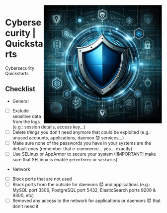 <img src="assets/cybersecurity.webp" alt="Cybersecurity" style="width: 380px;" align="right">

# Cybersecurity | Quickstarts
Cybersecurity Quickstarts

## Checklist
- General
- [ ] Exclude sensitive data from the logs (e.g.: session details, access key...)
- [ ] Delete *things* you don't need anymore that could be exploited (e.g.: unused accounts, applications, daemon 😈 services...)
- [ ] Make sure none of the passwords you have in your systems are the default ones (remember that e-commerce... yes... exactly)
- [ ] Use SELinux or AppArmor to secure your system (!IMPORTANT! make sure that SELinux is enable `getenforce` or `sestatus`)
- Network
- [ ] Block ports that are not used
- [ ] Block ports from the outside for daemons 😈 and applications (e.g.: MySQL port 3306, PostgreSQL port 5432, ElasticSearch ports 9200 & 9300, etc)
- [ ] Removed any access to the network for applications or daemons 😈 that don't need it
